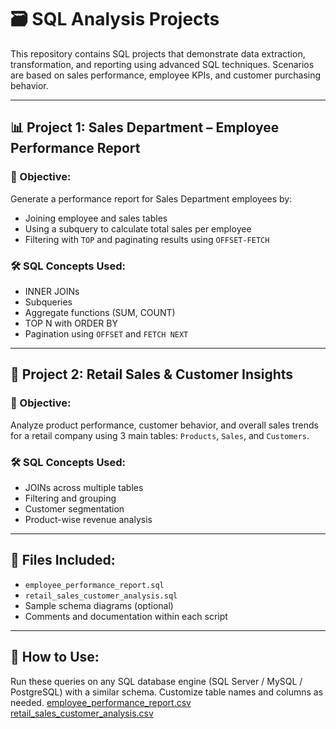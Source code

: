 # 🗃️ SQL Analysis Projects

This repository contains SQL projects that demonstrate data extraction, transformation, and reporting using advanced SQL techniques. Scenarios are based on sales performance, employee KPIs, and customer purchasing behavior.

---

## 📊 Project 1: Sales Department – Employee Performance Report

### 🎯 Objective:
Generate a performance report for Sales Department employees by:
- Joining employee and sales tables
- Using a subquery to calculate total sales per employee
- Filtering with `TOP` and paginating results using `OFFSET-FETCH`

### 🛠️ SQL Concepts Used:
- INNER JOINs
- Subqueries
- Aggregate functions (SUM, COUNT)
- TOP N with ORDER BY
- Pagination using `OFFSET` and `FETCH NEXT`

---

## 🛒 Project 2: Retail Sales & Customer Insights

### 🎯 Objective:
Analyze product performance, customer behavior, and overall sales trends for a retail company using 3 main tables: `Products`, `Sales`, and `Customers`.

### 🛠️ SQL Concepts Used:
- JOINs across multiple tables
- Filtering and grouping
- Customer segmentation
- Product-wise revenue analysis

---

## 📂 Files Included:
- `employee_performance_report.sql`
- `retail_sales_customer_analysis.sql`
- Sample schema diagrams (optional)
- Comments and documentation within each script

---

## 🚀 How to Use:
Run these queries on any SQL database engine (SQL Server / MySQL / PostgreSQL) with a similar schema. Customize table names and columns as needed.
[employee_performance_report.csv](https://github.com/user-attachments/files/19822204/employee_performance_report.csv)
[retail_sales_customer_analysis.csv](https://github.com/user-attachments/files/19822205/retail_sales_customer_analysis.csv)
